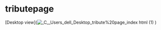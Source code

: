 # tributepage

[Desktop view](![_C__Users_dell_Desktop_tribute%20page_index html (1)](https://user-images.githubusercontent.com/26018702/145821086-382a0d17-357a-486d-8851-132a96bd8ce2.png)
)
